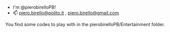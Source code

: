 - I'm @pierobirelloPB!
- 📫 piero.birello@polito.it , piero.birello@gmail.com

You find some codes to play with in the pierobirelloPB/Entertainment folder.

<!---
pierobirelloPB/pierobirelloPB is a ✨ special ✨ repository because its `README.md` (this file) appears on your GitHub profile.
You can click the Preview link to take a look at your changes.
--->

